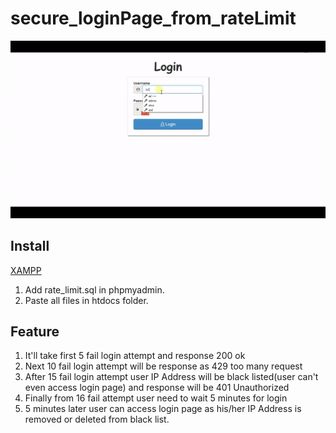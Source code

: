 # secure_loginPage_from_rateLimit

![Rate Limit](https://raw.githubusercontent.com/ihrifat2/secure_loginPage_from_rateLimit/gh-pages/rate_limit.gif)

## Install

[XAMPP](https://www.apachefriends.org/index.html)

1. Add rate_limit.sql in phpmyadmin.
2. Paste all files in htdocs folder.


## Feature

1. It'll take first 5 fail login attempt and response 200 ok
2. Next 10 fail login attempt will be response as 429 too many request
3. After 15 fail login attempt user IP Address will be black listed(user can't even access login page) and response will be 401 Unauthorized
4. Finally from 16 fail attempt user need to wait 5 minutes for login
5. 5 minutes later user can access login page as his/her IP Address is removed or deleted from black list.
